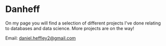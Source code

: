 # Danheff
On my page you will find a selection of different projects I've done relating to databases and data science. More projects are on the way!

Email: daniel.heffley2@gmail.com
